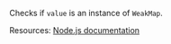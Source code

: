 Checks if <code>value</code> is an instance of <code>WeakMap</code>.

Resources: [Node.js documentation](https://nodejs.org/dist/latest-v16.x/docs/api/util.html#utiltypesisweakmapvalue)
